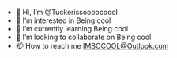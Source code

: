 - 👋 Hi, I’m @Tuckerissoooocoool
- 👀 I’m interested in Being cool
- 🌱 I’m currently learning Being cool
- 💞️ I’m looking to collaborate on Being cool
- 📫 How to reach me IMSOCOOL@Outlook.com
